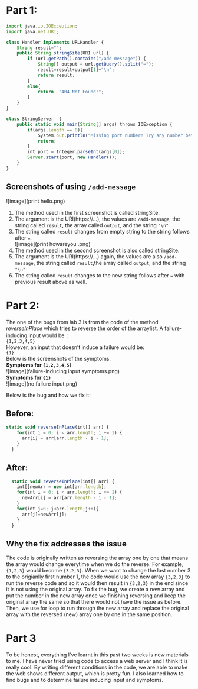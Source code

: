 # Part 1:
```js
import java.io.IOException;
import java.net.URI;

class Handler implements URLHandler {
    String result="";
    public String stringSite(URI url) {
        if (url.getPath().contains("/add-message")) {
            String[] output = url.getQuery().split("=");
            result=result+output[1]+"\n";
            return result;
        }
        else{
            return  "404 Not Found!";
        }
    }
}

class StringServer  {
    public static void main(String[] args) throws IOException {
        if(args.length == 0){
            System.out.println("Missing port number! Try any number between 1024 to 49151");
            return;
        }
        int port = Integer.parseInt(args[0]);
        Server.start(port, new Handler());
    }
}
```
## Screenshots of using `/add-message`
![image](print hello.png)
1. The method used in the first screenshot is called stringSite.
2. The argument is the URI(https://...), the values are `/add-message`, the string called `result`, the array called `output`, and the string `"\n"`
3. The string called `result` changes from empty string to the string follows after `=`.<br>
![image](print howareyou .png)
1. The method used in the second screenshot is also called stringSite.
2. The argument is the URI(https://...) again, the values are also `/add-message`, the string called `result`,the array called `output`, and the string `"\n"`
3. The string called `result` changes to the new string follows after `=` with previous result above as well.

# Part 2:
The one of the bugs from lab 3 is from the code of the method _reverseInPlace_ which tries to reverse the order of the arraylist.  A failure-inducing input would be：<br>
`{1,2,3,4,5}`<br>
However, an input that doesn’t induce a failure would be:<br>
`{1}`<br>
Below is the screenshots of the symptoms:<br>
__Symptoms for `{1,2,3,4,5}`__<br>
![image](failure-inducing input symptoms.png)<br>
__Symptoms for `{1}`__<br>
![image](no failure input.png)

Below is the bug and how we fix it:
## Before:
```js
static void reverseInPlace(int[] arr) {
    for(int i = 0; i < arr.length; i += 1) {
      arr[i] = arr[arr.length - i - 1];
    }
  }
```
## After:
```js
  static void reverseInPlace(int[] arr) {
    int[]newArr = new int[arr.length];
    for(int i = 0; i < arr.length; i += 1) {
      newArr[i] = arr[arr.length - i - 1];
    }
    for(int j=0; j<arr.length;j++){
      arr[j]=newArr[j];
    }
  }
```
## Why the fix addresses the issue
The code is originally written as reversing the array one by one that means the array would change everytime when we do the reverse. For example, `{1,2,3}` would 
become `{3,2,3}`. When we want to change the last number 3 to the origianlly first number 1, the code would use the new array `{3,2,3}` to run the reverse code and so it 
would then result in `{3,2,3}` in the end since it is not using the original array. To fix the bug, we create a new array and put the number in the new array once we finishing reversing and keep the original array the same so that there would not have the issue as before. Then, we use for loop to run through the new array and replace the original array with the reversed (new) array one by one in the same position.

# Part 3
To be honest, everything I've learnt in this past two weeks is new materials to me. I have never tried using code to access a web server and I think it is really cool. By writing different conditions in the code, we are able to make the web shows different output, which is pretty fun. I also learned how to find bugs and to determine failure inducing input and symptoms.
